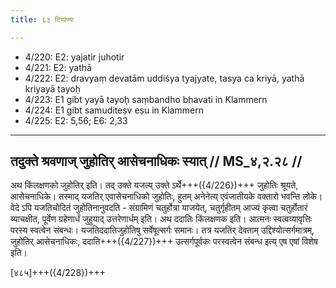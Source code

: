 ```yaml
---
title: ६३ टिप्पण्यः

---
```

- 4/220: E2: yajatir juhotir
- 4/221: E2: yathā
- 4/222: E2: dravyaṃ devatām uddiśya tyajyate, tasya ca kriyā, yathā kriyayā tayoḥ
- 4/223: E1 gibt yayā tayoḥ saṃbandho bhavati in Klammern
- 4/224: E1 gibt samuditeṣv eṣu in Klammern
- 4/225: E2: 5,56; E6: 2,33

____________________________________________


## तदुक्ते श्रवणाज् जुहोतिर् आसेचनाधिकः स्यात् // MS_४,२.२८ //

अथ किंलक्षणको जुहोतिर् इति। तद् उक्ते यजत्य् उक्ते ऽर्थे+++({4/226})+++ जुहोतिः श्रूयते, आसेचनाधिके। तस्माद् यजतिर् एवासेचनाधिको जुहोतिः, हुतम् अनेनेत्य् एवंजातीयके वक्तारो भवन्ति लोके। वेदे ऽपि यजतिचोदितं जुहोतिनानुवदति - संग्रामिणं चतुर्होत्रा याजयेत्, चतुर्गृहीतम् आज्यं कृत्वा चतुर्होतारं व्याचक्षीत, पूर्वेण ग्रहेणार्धं जुहुयाद् उत्तरेणार्धम् इति।
अथ ददातिः किंलक्षणक इति। आत्मनः स्वत्वव्यावृत्तिः परस्य स्वत्वेन संबन्धः। यजतिददातिजुहोतिषु सर्वेषूत्सर्गः समानः। तत्र यजतिर् देवताम् उद्दिश्योत्सर्गमात्रम्, जुहोतिर् आसेचनाधिकः, ददाति+++({4/227})+++ उत्सर्गपूर्वकः परस्वत्वेन संबन्ध इत्य् एष एषां विशेष इति।

[४८५]+++({4/228})+++
